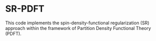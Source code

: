 # SR-PDFT
This code implements the spin-density-functional regularization (SR) approach within the framework of Partition Density Functional Theory (PDFT).

